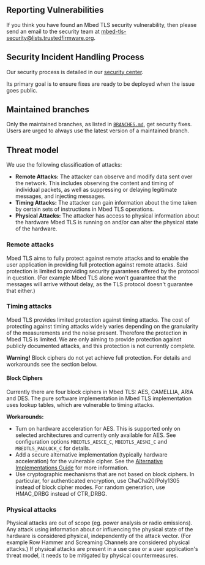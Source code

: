 ## Reporting Vulnerabilities

If you think you have found an Mbed TLS security vulnerability, then please
send an email to the security team at
<mbed-tls-security@lists.trustedfirmware.org>.

## Security Incident Handling Process

Our security process is detailed in our
[security
center](https://developer.trustedfirmware.org/w/mbed-tls/security-center/).

Its primary goal is to ensure fixes are ready to be deployed when the issue
goes public.

## Maintained branches

Only the maintained branches, as listed in [`BRANCHES.md`](BRANCHES.md),
get security fixes.
Users are urged to always use the latest version of a maintained branch.

## Threat model

We use the following classification of attacks:

- **Remote Attacks:** The attacker can observe and modify data sent over the
  network. This includes observing the content and timing of individual packets,
  as well as suppressing or delaying legitimate messages, and injecting messages.
- **Timing Attacks:** The attacker can gain information about the time taken
  by certain sets of instructions in Mbed TLS operations.
- **Physical Attacks:** The attacker has access to physical information about
  the hardware Mbed TLS is running on and/or can alter the physical state of
  the hardware.

### Remote attacks

Mbed TLS aims to fully protect against remote attacks and to enable the user
application in providing full protection against remote attacks. Said
protection is limited to providing security guarantees offered by the protocol
in question. (For example Mbed TLS alone won't guarantee that the messages will
arrive without delay, as the TLS protocol doesn't guarantee that either.)

### Timing attacks

Mbed TLS provides limited protection against timing attacks. The cost of
protecting against timing attacks widely varies depending on the granularity of
the measurements and the noise present. Therefore the protection in Mbed TLS is
limited. We are only aiming to provide protection against publicly documented
attacks, and this protection is not currently complete.

**Warning!** Block ciphers do not yet achieve full protection. For
details and workarounds see the section below.

#### Block Ciphers

Currently there are four block ciphers in Mbed TLS: AES, CAMELLIA, ARIA and DES.
The pure software implementation in Mbed TLS implementation uses lookup tables,
which are vulnerable to timing attacks.

**Workarounds:**

- Turn on hardware acceleration for AES. This is supported only on selected
  architectures and currently only available for AES. See configuration options
  `MBEDTLS_AESCE_C`, `MBEDTLS_AESNI_C` and `MBEDTLS_PADLOCK_C` for details.
- Add a secure alternative implementation (typically hardware acceleration) for
  the vulnerable cipher. See the [Alternative Implementations
Guide](docs/architecture/alternative-implementations.md) for more information.
- Use cryptographic mechanisms that are not based on block ciphers. In
  particular, for authenticated encryption, use ChaCha20/Poly1305 instead of
  block cipher modes. For random generation, use HMAC\_DRBG instead of CTR\_DRBG.

### Physical attacks

Physical attacks are out of scope (eg. power analysis or radio emissions). Any
attack using information about or influencing the physical state of the
hardware is considered physical, independently of the attack vector. (For
example Row Hammer and Screaming Channels are considered physical attacks.) If
physical attacks are present in a use case or a user application's threat
model, it needs to be mitigated by physical countermeasures.
